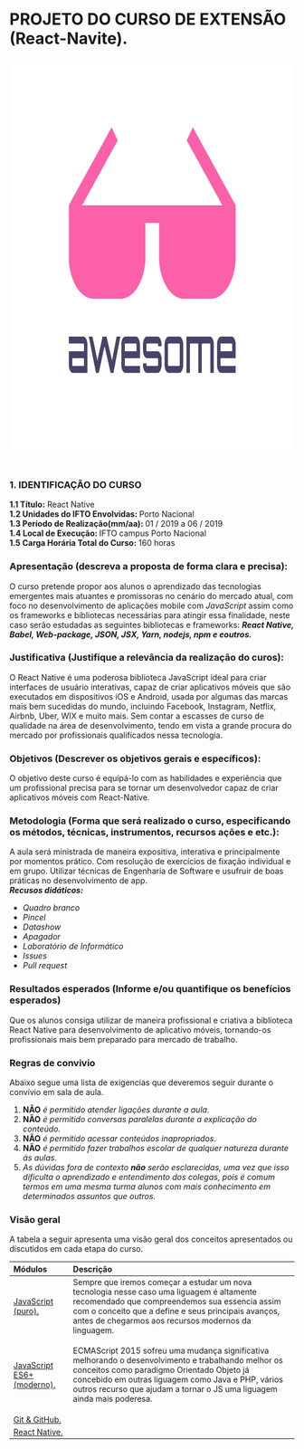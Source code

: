 # PROJETO DO CURSO DE EXTENSÃO (React-Navite).

<img src="media/logo.png" height="700" width="1000" />
<br><br>

<h3>1. IDENTIFICAÇÃO DO CURSO</h3>
<p>
<b>1.1 Título:</b> React Native<br>
<b>1.2 Unidades do IFTO Envolvidas: </b>Porto Nacional<br>
<b>1.3 Período de Realização(mm/aa): </b>01 / 2019 a 06 / 2019<br>
<b>1.4 Local de Execução: </b>IFTO campus Porto Nacional<br>
<b>1.5 Carga Horária Total do Curso:</b> 160 horas
</p>

<p>
</p>

### Apresentação (descreva a proposta de forma clara e precisa):
<p>
O curso pretende propor aos alunos o aprendizado das tecnologias emergentes mais atuantes e promissoras no cenário do mercado atual, com foco no desenvolvimento de aplicações mobile com <i>JavaScript</i> assim como os frameworks e bibliotecas necessárias para atingir essa finalidade, neste caso serão estudadas as seguintes bibliotecas e frameworks: <b><em> React Native, Babel, Web-package, JSON, JSX, Yarn, nodejs, npm e eoutros.</em> </b>
</p>

### Justificativa (Justifique a relevância da realização do curos):
<p>
O React Native é uma poderosa biblioteca JavaScript ideal para criar interfaces de usuário interativas, capaz de criar aplicativos móveis que são executados em dispositivos iOS e Android, usada por algumas das marcas mais bem sucedidas do mundo, incluindo Facebook, Instagram, Netflix, Airbnb, Uber, WIX e muito mais. Sem contar a escasses de curso de qualidade na área de desenvolvimento, tendo em vista a grande procura do mercado por profissionais qualificados nessa tecnologia.
</p>

<!-- <pre><code>$ docker build --tag parse-server .
$ docker run --name my-mongo -d mongo
$ docker run --name my-parse-server --link my-mongo:mongo -d parse-server --appId APPLICATION_ID --masterKey MASTER_KEY --databaseURI mongodb://mongo/test
</code></pre>

<br><br>

<pre><code>$ npm install -g parse-server mongodb-runner
$ mongodb-runner start
$ parse-server --appId APPLICATION_ID --masterKey MASTER_KEY --databaseURI mongodb://localhost/test
</code></pre>
<p><em><strong>Note:</strong></em> <em>If installation with</em> <code>-g</code> <em>fails due to permission problems</em> (<code>npm ERR! code 'EACCES'</code>), <em>please refer to <a href="https://docs.npmjs.com/getting-started/fixing-npm-permissions" rel="nofollow">this link</a>.</em></p> -->

### Objetivos (Descrever os objetivos gerais e específicos):
<p>
O objetivo deste curso é equipá-lo com as habilidades e experiência que um profissional precisa para se tornar um desenvolvedor capaz de criar aplicativos móveis com React-Native. <br>

</p>

### Metodologia (Forma que será realizado o curso, especificando os métodos, técnicas, instrumentos, recursos ações e etc.):
<p>
    A aula será ministrada de maneira expositiva, interativa e principalmente por momentos prático. Com resolução de exercícios de fixação individual e em grupo. Utilizar técnicas de Engenharia de Software e usufruir de boas práticas no desenvolvimento de app.
<br>
<em><strong>Recusos didáticos:</strong></em>
<ul>
    <li><em>Quadro branco</em></li>
    <li><em>Pincel</em></li>
    <li><em>Datashow</em></li>
    <li><em>Apagador</em></li>
    <li><em>Laboratório de Informático</em></li>
    <li><em>Issues</em></li>
    <li><em>Pull request</em></li>
</ul>
</p>

### Resultados esperados (Informe e/ou quantifique os benefícios esperados)
<p>
Que os alunos consiga utilizar de maneira profissional e criativa a biblioteca React Native para desenvolvimento de aplicativo móveis, tornando-os profissionais mais bem preparado para mercado de trabalho.
</p>

### Regras de convivio

<p>
    Abaixo segue uma lista de exigencias que deveremos seguir durante o convívio em sala de aula.
</p>
<ol>
    <li><b>NÃO</b> <em>é permitido atender ligações durante a aula.</em></li>
    <li><b>NÃO</b> <em>é permitido conversas paralelas durante a explicação do conteúdo.</em></li>
    <li><b>NÃO</b> <em>é permitido acessar conteúdos inapropriados.</em></li>
    <li><b>NÃO</b> <em>é permitido fazer trabalhos escolar de qualquer natureza durante ás aulas.</em></li>
    <li><em>As dúvidas fora de contexto <b>não</b> serão esclarecidas, uma vez que isso dificulta o aprendizado e entendimento dos colegas, pois é comum termos em uma mesma turma alunos com mais conhecimento em determinados assuntos que outros. </em></li>
    
</ol>

### Visão geral

<p>
A tabela a seguir apresenta uma visão geral dos conceitos apresentados ou discutidos em cada etapa do curso.
</p>

<!-- TABELA DOS MODULOS DO CUROS -->
<table>
  <thead>
    <tr>
    <th align="left">Módulos</th>
    <th align="left">Descrição</th>
    </tr>
  </thead>

<tbody>
<tr>
    <td align="left"><a href="https://github.com/lucaspedronet/cursojavascriptpuro" target="blank">JavaScript (puro).</a></td>
    <td align="left">Sempre que iremos começar a estudar um nova tecnologia nesse caso uma liguagem é altamente recomendado que compreendemos sua essencia assim com o conceito que a define e seus principais avanços, antes de chegarmos aos recursos modernos da linguagem.</td>
</tr>
<tr>
    <td align="left"><a href="#" target="blank">JavaScript ES6+ (moderno).</a></td>
    <td align="left"><p>ECMAScript 2015 sofreu uma mudança significativa melhorando o desenvolvimento e trabalhando melhor os conceitos como paradigmo Orientado Objeto já concebido em outras liguagem como Java e PHP, vários outros recurso que ajudam a tornar o JS uma liguagem ainda mais poderesa.</p></td>
</tr>
<tr>
    <td align="left"><a href="#" target="blank">Git & GitHub.</a></td>
    <td align="left"><p></p></td>
</tr>
<tr>
    <td align="left"><a href="#" target="blank">React Native.</a></td>
    <td align="left"><a href="#" target="blank"></a></td>
</tr>
</tbody>
</table>

<!-- FIM: TABELA DOS MODULOS DO CUROS -->


<!-- <blockquote> Testando</blockquote>

<div class="highlight highlight-source-ts"><pre><span class="pl-k">export</span> <span class="pl-k">class</span> <span class="pl-en">AppComponent</span> {
  disciplinas <span class="pl-k">=</span> [
    <span class="pl-s"><span class="pl-pds">'</span>Língua Portuguesa<span class="pl-pds">'</span></span>,
    <span class="pl-s"><span class="pl-pds">'</span>Arte<span class="pl-pds">'</span></span>,
    <span class="pl-s"><span class="pl-pds">'</span>Educação Física<span class="pl-pds">'</span></span>,
    <span class="pl-s"><span class="pl-pds">'</span>Matemática<span class="pl-pds">'</span></span>,
    <span class="pl-s"><span class="pl-pds">'</span>História<span class="pl-pds">'</span></span>,
    <span class="pl-s"><span class="pl-pds">'</span>Geografia<span class="pl-pds">'</span></span>,
    <span class="pl-s"><span class="pl-pds">'</span>Ciências<span class="pl-pds">'</span></span>,
    <span class="pl-s"><span class="pl-pds">'</span>Redação<span class="pl-pds">'</span></span>,
    <span class="pl-s"><span class="pl-pds">'</span>Língua Estrangeira Moderna - Inglês<span class="pl-pds">'</span></span>,
    <span class="pl-s"><span class="pl-pds">'</span>Ensino Religioso<span class="pl-pds">'</span></span>
  ];
}</pre></div> -->